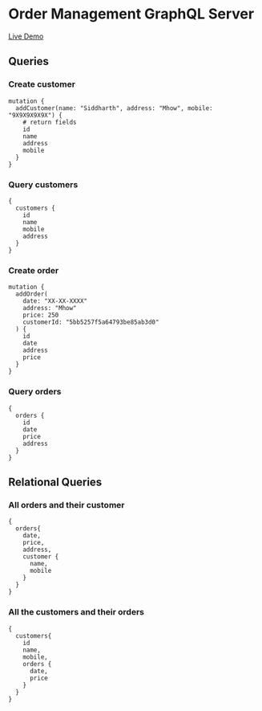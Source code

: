 # Order Management GraphQL Server
[Live Demo](https://mwwaters.herokuapp.com/graphql)

## Queries
### Create customer
```
mutation {
  addCustomer(name: "Siddharth", address: "Mhow", mobile: "9X9X9X9X9X") {
    # return fields
    id
    name
    address
    mobile
  }
}
```

### Query customers
```
{
  customers {
    id
    name
    mobile
    address
  }
}

```

### Create order
```
mutation {
  addOrder(
    date: "XX-XX-XXXX"
    address: "Mhow"
    price: 250
    customerId: "5bb5257f5a64793be85ab3d0"
  ) {
    id
    date
    address
    price
  }
}

```

### Query orders
```
{
  orders {
    id
    date
    price
    address
  }
}
```

## Relational Queries
### All orders and their customer
```
{
  orders{
    date,
    price,
    address,
    customer {
      name,
      mobile
    }
  }
}
```

### All the customers and their orders
```
{
  customers{
    id
    name,
    mobile,
    orders {
      date,
      price
    }
  }
}
```